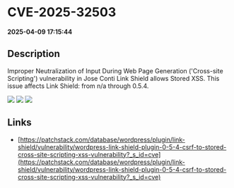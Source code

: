 # CVE-2025-32503

**2025-04-09 17:15:44**

## Description
Improper Neutralization of Input During Web Page Generation ('Cross-site Scripting') vulnerability in Jose Conti Link Shield allows Stored XSS. This issue affects Link Shield: from n/a through 0.5.4.

![](https://img.shields.io/static/v1?label=Score&message=7.1&color=red)
![](https://img.shields.io/static/v1?label=Severity&message=HIGH&color=red)
![](https://img.shields.io/static/v1?label=CWE&message=XSS&color=green)

## Links
- [https://patchstack.com/database/wordpress/plugin/link-shield/vulnerability/wordpress-link-shield-plugin-0-5-4-csrf-to-stored-cross-site-scripting-xss-vulnerability?_s_id=cve](https://patchstack.com/database/wordpress/plugin/link-shield/vulnerability/wordpress-link-shield-plugin-0-5-4-csrf-to-stored-cross-site-scripting-xss-vulnerability?_s_id=cve)

